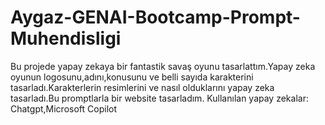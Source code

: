 # Aygaz-GENAI-Bootcamp-Prompt-Muhendisligi
Bu projede yapay zekaya bir fantastik savaş oyunu tasarlattım.Yapay zeka oyunun  logosunu,adını,konusunu ve belli sayıda karakterini tasarladı.Karakterlerin resimlerini ve nasıl olduklarını yapay zeka tasarladı.Bu promptlarla bir website tasarladım.
Kullanılan yapay zekalar: Chatgpt,Microsoft Copilot
